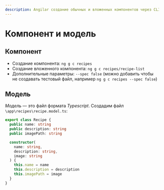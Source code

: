 ```yaml
---
description: Angilar создание обычных и вложенных компонентов через CLI. Описание модели.
---
```


# Компонент и модель

## Компонент

- Создание компонента: `ng g c recipes`
- Создание вложенного компонента: `ng g c recipes/recipe-list`
- Дополнительные параметры: `--spec false` (можно добавить чтобы не создавать тестовый файл, например `ng g c recipes --spec false`)

## Модель

_Модель_ — это файл формата _Typescript_. Создадим файл `\app\recipes\recipe.model.ts`:

```typescript
export class Recipe {
  public name: string
  public description: string
  public imagePath: string

  constructor(
    name: string,
    description: string,
    image: string
  ) {
    this.name = name
    this.description = description
    this.imagePath = image
  }
}
```
